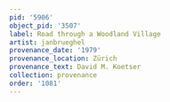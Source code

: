 ```yaml
---
pid: '5906'
object_pid: '3507'
label: Road through a Woodland Village
artist: janbrueghel
provenance_date: '1979'
provenance_location: Zürich
provenance_text: David M. Koetser
collection: provenance
order: '1081'
---
```

